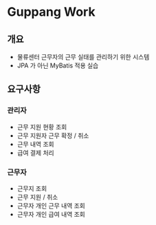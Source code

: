# Guppang Work

## 개요
- 물류센터 근무자의 근무 실태를 관리하기 위한 시스템
- JPA 가 아닌 MyBatis 적용 실습

## 요구사항
### 관리자
- 근무 지원 현황 조회
- 근무 지원자 근무 확정 / 취소
- 근무 내역 조회
- 급여 결제 처리
### 근무자
- 근무지 조회
- 근무 지원 / 취소
- 근무자 개인 근무 내역 조회
- 근무자 개인 급여 내역 조회
